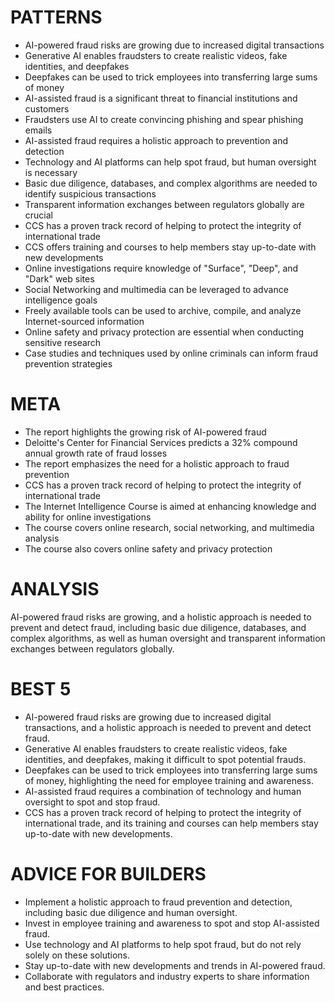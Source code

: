 # PATTERNS
* AI-powered fraud risks are growing due to increased digital transactions
* Generative AI enables fraudsters to create realistic videos, fake identities, and deepfakes
* Deepfakes can be used to trick employees into transferring large sums of money
* AI-assisted fraud is a significant threat to financial institutions and customers
* Fraudsters use AI to create convincing phishing and spear phishing emails
* AI-assisted fraud requires a holistic approach to prevention and detection
* Technology and AI platforms can help spot fraud, but human oversight is necessary
* Basic due diligence, databases, and complex algorithms are needed to identify suspicious transactions
* Transparent information exchanges between regulators globally are crucial
* CCS has a proven track record of helping to protect the integrity of international trade
* CCS offers training and courses to help members stay up-to-date with new developments
* Online investigations require knowledge of "Surface", "Deep", and "Dark" web sites
* Social Networking and multimedia can be leveraged to advance intelligence goals
* Freely available tools can be used to archive, compile, and analyze Internet-sourced information
* Online safety and privacy protection are essential when conducting sensitive research
* Case studies and techniques used by online criminals can inform fraud prevention strategies

# META
* The report highlights the growing risk of AI-powered fraud
* Deloitte's Center for Financial Services predicts a 32% compound annual growth rate of fraud losses
* The report emphasizes the need for a holistic approach to fraud prevention
* CCS has a proven track record of helping to protect the integrity of international trade
* The Internet Intelligence Course is aimed at enhancing knowledge and ability for online investigations
* The course covers online research, social networking, and multimedia analysis
* The course also covers online safety and privacy protection

# ANALYSIS
AI-powered fraud risks are growing, and a holistic approach is needed to prevent and detect fraud, including basic due diligence, databases, and complex algorithms, as well as human oversight and transparent information exchanges between regulators globally.

# BEST 5
* AI-powered fraud risks are growing due to increased digital transactions, and a holistic approach is needed to prevent and detect fraud.
* Generative AI enables fraudsters to create realistic videos, fake identities, and deepfakes, making it difficult to spot potential frauds.
* Deepfakes can be used to trick employees into transferring large sums of money, highlighting the need for employee training and awareness.
* AI-assisted fraud requires a combination of technology and human oversight to spot and stop fraud.
* CCS has a proven track record of helping to protect the integrity of international trade, and its training and courses can help members stay up-to-date with new developments.

# ADVICE FOR BUILDERS
* Implement a holistic approach to fraud prevention and detection, including basic due diligence and human oversight.
* Invest in employee training and awareness to spot and stop AI-assisted fraud.
* Use technology and AI platforms to help spot fraud, but do not rely solely on these solutions.
* Stay up-to-date with new developments and trends in AI-powered fraud.
* Collaborate with regulators and industry experts to share information and best practices.
